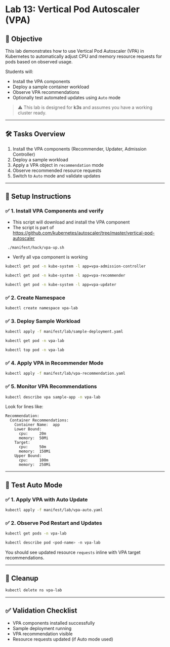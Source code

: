 # Lab 13: Vertical Pod Autoscaler (VPA)

## 🎯 Objective

This lab demonstrates how to use Vertical Pod Autoscaler (VPA) in Kubernetes to automatically adjust CPU and memory resource requests for pods based on observed usage.

Students will:

* Install the VPA components
* Deploy a sample container workload
* Observe VPA recommendations
* Optionally test automated updates using `Auto` mode

> ⚠️ This lab is designed for **k3s** and assumes you have a working cluster ready.

---
## 🛠️ Tasks Overview

1. Install the VPA components (Recommender, Updater, Admission Controller)
2. Deploy a sample workload
3. Apply a VPA object in `recommendation` mode
4. Observe recommended resource requests
5. Switch to `Auto` mode and validate updates

---

## 🔧 Setup Instructions

### ✅ 1. Install VPA Components and verify 

* This script will download and install the VPA component
* The script is part of https://github.com/kubernetes/autoscaler/tree/master/vertical-pod-autoscaler

```bash
 ./manifest/hack/vpa-up.sh
```

* Verify all vpa component is working

```bash 
kubectl get pod -n kube-system -l app=vpa-admission-controller
```

```bash 
kubectl get pod -n kube-system -l app=vpa-recommender
 ```

```bash 
kubectl get pod -n kube-system -l app=vpa-updater
```

### ✅ 2. Create Namespace
```bash
kubectl create namespace vpa-lab
```

### ✅ 3. Deploy Sample Workload
```bash
kubectl apply -f manifest/lab/sample-deployment.yaml
```

```sh 
kubectl get pod -n vpa-lab
```

```sh 
kubectl top pod -n vpa-lab
```

### ✅ 4. Apply VPA in Recommender Mode
```bash
kubectl apply -f manifest/lab/vpa-recommendation.yaml
```

### ✅ 5. Monitor VPA Recommendations
```bash
kubectl describe vpa sample-app -n vpa-lab
```

Look for lines like:

```
Recommendation:
  Container Recommendations:
    Container Name:  app
    Lower Bound:
      cpu:     20m
      memory:  50Mi
    Target:
      cpu:     50m
      memory:  150Mi
    Upper Bound:
      cpu:     100m
      memory:  250Mi
```

---

## 🔁 Test Auto Mode

### ✅ 1. Apply VPA with Auto Update

```bash
kubectl apply -f manifest/lab/vpa-auto.yaml
```

### ✅ 2. Observe Pod Restart and Updates

```bash
kubectl get pods -n vpa-lab
```

```bash
kubectl describe pod <pod-name> -n vpa-lab
```

You should see updated resource `requests` inline with VPA target recommendations.

---

## 🧼 Cleanup

```bash
kubectl delete ns vpa-lab
```

---

## ✅ Validation Checklist

* VPA components installed successfully
* Sample deployment running
* VPA recommendation visible
* Resource requests updated (if Auto mode used)
